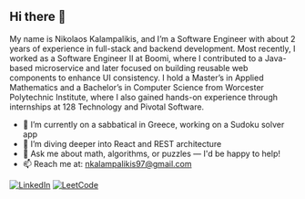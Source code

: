 ## Hi there 👋

My name is Nikolaos Kalampalikis, and I’m a Software Engineer with about 2 years of experience in full-stack and backend development. Most recently, I worked as a Software Engineer II at Boomi, where I contributed to a Java-based microservice and later focused on building reusable web components to enhance UI consistency. I hold a Master’s in Applied Mathematics and a Bachelor’s in Computer Science from Worcester Polytechnic Institute, where I also gained hands-on experience through internships at 128 Technology and Pivotal Software.

- 🔭 I’m currently on a sabbatical in Greece, working on a Sudoku solver app  
- 🌱 I’m diving deeper into React and REST architecture  
- 💬 Ask me about math, algorithms, or puzzles — I'd be happy to help!  
- 📫 Reach me at: [nkalampalikis97@gmail.com](mailto:nkalampalikis97@gmail.com)

[![LinkedIn](https://img.shields.io/badge/LinkedIn-blue?style=for-the-badge&logo=linkedin)](https://www.linkedin.com/in/nkalampalikis)
[![LeetCode](https://img.shields.io/badge/LeetCode-orange?style=for-the-badge&logo=leetcode)](https://leetcode.com/nkalampalikis)

